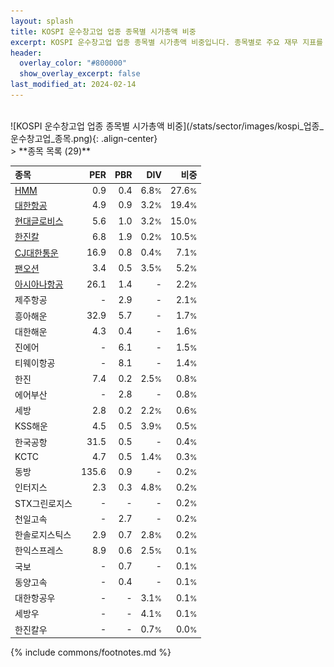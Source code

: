 ```yaml
---
layout: splash
title: KOSPI 운수창고업 업종 종목별 시가총액 비중
excerpt: KOSPI 운수창고업 업종 종목별 시가총액 비중입니다. 종목별로 주요 재무 지표를 함께 표시합니다.
header:
  overlay_color: "#800000"
  show_overlay_excerpt: false
last_modified_at: 2024-02-14
---
```

<br>
![KOSPI 운수창고업 업종 종목별 시가총액 비중](/stats/sector/images/kospi_업종_운수창고업_종목.png){: .align-center}
<br>
> **종목 목록 (29)**<a id="list"></a>

| **종목** | **PER** | **PBR** | **DIV** | **비중** |
| :------- | ------: | ------: | ------: | -------: |
| [HMM](/011200/) | 0.9 | 0.4 | 6.8<small>%</small> | 27.6<small>%</small> |
| [대한항공](/003490/) | 4.9 | 0.9 | 3.2<small>%</small> | 19.4<small>%</small> |
| [현대글로비스](/086280/) | 5.6 | 1.0 | 3.2<small>%</small> | 15.0<small>%</small> |
| [한진칼](/180640/) | 6.8 | 1.9 | 0.2<small>%</small> | 10.5<small>%</small> |
| [CJ대한통운](/000120/) | 16.9 | 0.8 | 0.4<small>%</small> | 7.1<small>%</small> |
| [팬오션](/028670/) | 3.4 | 0.5 | 3.5<small>%</small> | 5.2<small>%</small> |
| [아시아나항공](/020560/) | 26.1 | 1.4 | - | 2.2<small>%</small> |
| 제주항공 | - | 2.9 | - | 2.1<small>%</small> |
| 흥아해운 | 32.9 | 5.7 | - | 1.7<small>%</small> |
| 대한해운 | 4.3 | 0.4 | - | 1.6<small>%</small> |
| 진에어 | - | 6.1 | - | 1.5<small>%</small> |
| 티웨이항공 | - | 8.1 | - | 1.4<small>%</small> |
| 한진 | 7.4 | 0.2 | 2.5<small>%</small> | 0.8<small>%</small> |
| 에어부산 | - | 2.8 | - | 0.8<small>%</small> |
| 세방 | 2.8 | 0.2 | 2.2<small>%</small> | 0.6<small>%</small> |
| KSS해운 | 4.5 | 0.5 | 3.9<small>%</small> | 0.5<small>%</small> |
| 한국공항 | 31.5 | 0.5 | - | 0.4<small>%</small> |
| KCTC | 4.7 | 0.5 | 1.4<small>%</small> | 0.3<small>%</small> |
| 동방 | 135.6 | 0.9 | - | 0.2<small>%</small> |
| 인터지스 | 2.3 | 0.3 | 4.8<small>%</small> | 0.2<small>%</small> |
| STX그린로지스 | - | - | - | 0.2<small>%</small> |
| 천일고속 | - | 2.7 | - | 0.2<small>%</small> |
| 한솔로지스틱스 | 2.9 | 0.7 | 2.8<small>%</small> | 0.2<small>%</small> |
| 한익스프레스 | 8.9 | 0.6 | 2.5<small>%</small> | 0.1<small>%</small> |
| 국보 | - | 0.7 | - | 0.1<small>%</small> |
| 동양고속 | - | 0.4 | - | 0.1<small>%</small> |
| 대한항공우 | - | - | 3.1<small>%</small> | 0.1<small>%</small> |
| 세방우 | - | - | 4.1<small>%</small> | 0.1<small>%</small> |
| 한진칼우 | - | - | 0.7<small>%</small> | 0.0<small>%</small> |

{% include commons/footnotes.md %}